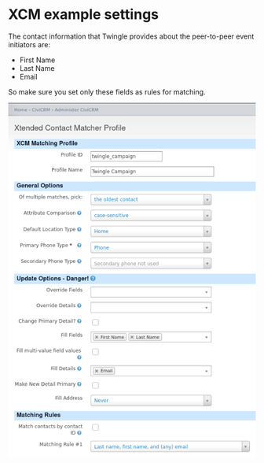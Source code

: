 # XCM example settings
The contact information that Twingle provides about the peer-to-peer event initiators are:
- First Name
- Last Name
- Email

So make sure you set only these fields as rules for matching.

![XCM Settings](../../images/XCM_settings.png)





